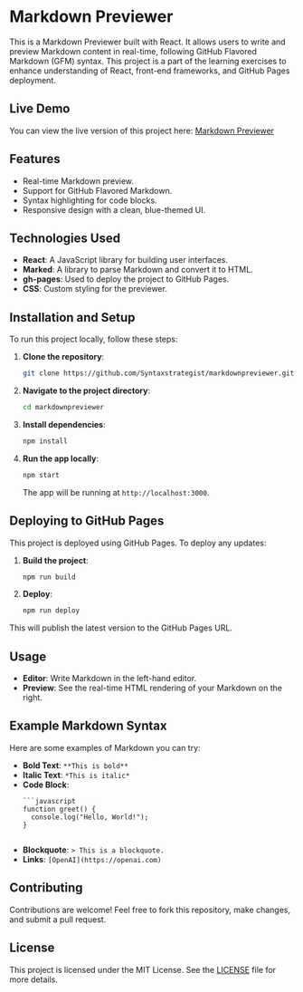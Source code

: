 # Markdown Previewer

This is a Markdown Previewer built with React. It allows users to write and preview Markdown content in real-time, following GitHub Flavored Markdown (GFM) syntax. This project is a part of the learning exercises to enhance understanding of React, front-end frameworks, and GitHub Pages deployment.

## Live Demo
You can view the live version of this project here:
[Markdown Previewer](https://Syntaxstrategist.github.io/markdownpreviewer)

## Features
- Real-time Markdown preview.
- Support for GitHub Flavored Markdown.
- Syntax highlighting for code blocks.
- Responsive design with a clean, blue-themed UI.

## Technologies Used
- **React**: A JavaScript library for building user interfaces.
- **Marked**: A library to parse Markdown and convert it to HTML.
- **gh-pages**: Used to deploy the project to GitHub Pages.
- **CSS**: Custom styling for the previewer.

## Installation and Setup
To run this project locally, follow these steps:

1. **Clone the repository**:
   ```sh
   git clone https://github.com/Syntaxstrategist/markdownpreviewer.git
   ```

2. **Navigate to the project directory**:
   ```sh
   cd markdownpreviewer
   ```

3. **Install dependencies**:
   ```sh
   npm install
   ```

4. **Run the app locally**:
   ```sh
   npm start
   ```
   The app will be running at `http://localhost:3000`.

## Deploying to GitHub Pages
This project is deployed using GitHub Pages. To deploy any updates:

1. **Build the project**:
   ```sh
   npm run build
   ```

2. **Deploy**:
   ```sh
   npm run deploy
   ```

This will publish the latest version to the GitHub Pages URL.

## Usage
- **Editor**: Write Markdown in the left-hand editor.
- **Preview**: See the real-time HTML rendering of your Markdown on the right.

## Example Markdown Syntax
Here are some examples of Markdown you can try:
- **Bold Text**: `**This is bold**`
- **Italic Text**: `*This is italic*`
- **Code Block**:
  ```
  ```javascript
  function greet() {
    console.log("Hello, World!");
  }
  ```
  ```
- **Blockquote**: `> This is a blockquote.`
- **Links**: `[OpenAI](https://openai.com)`

## Contributing
Contributions are welcome! Feel free to fork this repository, make changes, and submit a pull request.

## License
This project is licensed under the MIT License. See the [LICENSE](LICENSE) file for more details.



